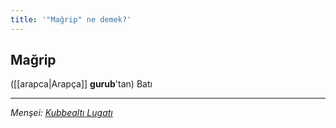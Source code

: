 ```yaml
---
title: '"Mağrip" ne demek?'
---
```


## Mağrip
([[arapca|Arapça]] **gurub**'tan) Batı

---
*Menşei: [Kubbealtı Lugatı](https://www.lugatim.com/s/magrip)*